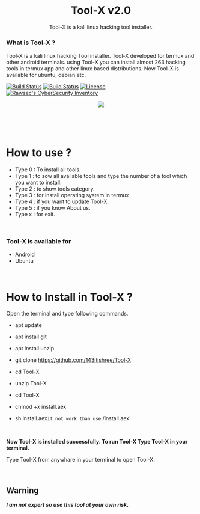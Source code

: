 
<h1 align="center">Tool-X v2.0</h1>
<p align="center">
       Tool-X is a kali linux hacking tool installer.
</p>

### What is Tool-X ?

Tool-X is a kali linux hacking Tool installer. Tool-X developed for termux and other android terminals. using Tool-X you can install almost 263 hacking tools in termux app and other linux based distributions. Now Tool-X is available for ubuntu, debian etc.

[![Build Status](https://img.shields.io/github/forks/Rajkumrdusad/Tool-X.svg)](https://github.com/Rajkumrdusad/Tool-X)
[![Build Status](https://img.shields.io/github/stars/Rajkumrdusad/Tool-X.svg)](https://github.com/Rajkumrdusad/Tool-X)
[![License](https://img.shields.io/github/license/Rajkumrdusad/Tool-X.svg)](https://github.com/Rajkumrdusad/Tool-X)
[![Rawsec's CyberSecurity Inventory](https://inventory.rawsec.ml/img/badges/Rawsec-inventoried-FF5050_flat.svg)](https://inventory.rawsec.ml/tools.html#Tool-X)

<p align="center">
<img src="https://github.com/Rajkumrdusad/Tool-X/blob/master/.sc/Logo.jpg"/>
</p>

<br/><br/><br/>

# How to use ?

- Type 0 : To install all tools.
- Type 1 : to sow all available tools and type the number of a tool which you want to install.
- Type 2 : to show tools category.
- Type 3 : for install operating system in termux
- Type 4 : if you want to update Tool-X.
- Type 5 : if you know About us.
- Type x : for exit.

<br/>

### Tool-X is available for

* Android
* Ubuntu

<br/>

# How to Install in Tool-X ?

Open the terminal and type following commands.

* apt update

* apt install git

* apt install unzip

* git clone https://github.com/143itishree/Tool-X 

* cd Tool-X

* unzip Tool-X

* cd Tool-X

* chmod +x install.aex

* sh install.aex` if not work than use `./install.aex`

<br/>

**Now Tool-X is installed successfully. To run Tool-X Type Tool-X in your terminal.**

Type Tool-X from anywhare in your terminal to open Tool-X.

<br/>

## Warning

***I am not expert so use this tool at your own risk.***


